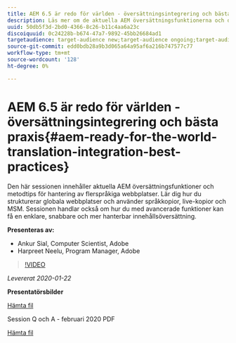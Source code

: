 ```yaml
---
title: AEM 6.5 är redo för världen - översättningsintegrering och bästa praxis
description: Läs mer om de aktuella AEM översättningsfunktionerna och de bästa sätten att hantera flerspråkiga webbplatser. Lär dig strukturera globala webbplatser, använda språkkopior, live-kopior och MSM. Uppnå enklare, snabbare och mer hanterbar innehållsöversättning med avancerade funktioner.
uuid: 50db5f3d-2bd0-4366-8c26-b11c4aa6a23c
discoiquuid: 0c24228b-b674-47a7-9892-45bb26684ad1
targetaudience: target-audience new;target-audience ongoing;target-audience upgrader
source-git-commit: edd0bdb28a9b3d065a64a95af6a216b747577c77
workflow-type: tm+mt
source-wordcount: '128'
ht-degree: 0%

---
```


# AEM 6.5 är redo för världen - översättningsintegrering och bästa praxis{#aem-ready-for-the-world-translation-integration-best-practices}

Den här sessionen innehåller aktuella AEM översättningsfunktioner och metodtips för hantering av flerspråkiga webbplatser. Lär dig hur du strukturerar globala webbplatser och använder språkkopior, live-kopior och MSM. Sessionen handlar också om hur du med avancerade funktioner kan få en enklare, snabbare och mer hanterbar innehållsöversättning.

**Presenteras av:**

* Ankur Sial, Computer Scientist, Adobe
* Harpreet Neelu, Program Manager, Adobe

>[!VIDEO](https://video.tv.adobe.com/v/31153?quality=9)

*Levererat 2020-01-22*

**Presentatörsbilder**

[Hämta fil](assets/gems-2020-translations.pdf)

Session Q och A - februari 2020 PDF

[Hämta fil](assets/aem-gems-translationqnafeb2020.pdf)
